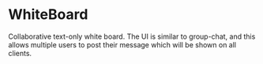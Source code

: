 # WhiteBoard
Collaborative text-only white board. The UI is similar to group-chat, and this allows multiple users to post their message which will be shown on all clients.
